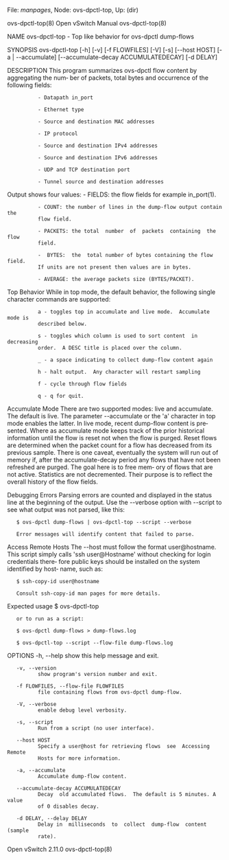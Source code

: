 File: *manpages*,  Node: ovs-dpctl-top,  Up: (dir)

ovs-dpctl-top(8)              Open vSwitch Manual             ovs-dpctl-top(8)



NAME
       ovs-dpctl-top - Top like behavior for ovs-dpctl dump-flows

SYNOPSIS
       ovs-dpctl-top  [-h]  [-v]  [-f FLOWFILES] [-V] [-s] [--host HOST] [-a |
       --accumulate] [--accumulate-decay ACCUMULATEDECAY] [-d DELAY]

DESCRIPTION
       This program summarizes ovs-dpctl flow content by aggregating the  num‐
       ber of packets, total bytes and occurrence of the following fields:

              - Datapath in_port

              - Ethernet type

              - Source and destination MAC addresses

              - IP protocol

              - Source and destination IPv4 addresses

              - Source and destination IPv6 addresses

              - UDP and TCP destination port

              - Tunnel source and destination addresses

   Output shows four values:
              - FIELDS: the flow fields for example in_port(1).

              - COUNT: the number of lines in the dump-flow output contain the
              flow field.

              - PACKETS: the total  number  of  packets  containing  the  flow
              field.

              -  BYTES:  the  total number of bytes containing the flow field.
              If units are not present then values are in bytes.

              - AVERAGE: the average packets size (BYTES/PACKET).

   Top Behavior
       While in top mode, the default behavior, the following single character
       commands are supported:

              a - toggles top in accumulate and live mode.  Accumulate mode is
              described below.

              s - toggles which column is used to sort content  in  decreasing
              order.  A DESC title is placed over the column.

              _ - a space indicating to collect dump-flow content again

              h - halt output.  Any character will restart sampling

              f - cycle through flow fields

              q - q for quit.

   Accumulate Mode
       There  are  two  supported  modes: live and accumulate.  The default is
       live.  The parameter --accumulate  or the 'a'  character  in  top  mode
       enables  the  latter.   In  live mode, recent dump-flow content is pre‐
       sented.  Where as accumulate mode keeps track of the  prior  historical
       information until the flow is reset not when the flow is purged.  Reset
       flows are determined when the packet count for  a  flow  has  decreased
       from  its  previous sample.  There is one caveat, eventually the system
       will run out of memory if, after the accumulate-decay period any  flows
       that have not been refreshed are purged.  The goal here is to free mem‐
       ory of flows that are not  active.   Statistics  are  not  decremented.
       Their purpose is to reflect the overall history of the flow fields.

   Debugging Errors
       Parsing  errors  are  counted  and  displayed in the status line at the
       beginning of the output.  Use the --verbose option with --script to see
       what output was not parsed, like this:

       $ ovs-dpctl dump-flows | ovs-dpctl-top --script --verbose

       Error messages will identify content that failed to parse.

   Access Remote Hosts
       The  --host  must  follow the format user@hostname.  This script simply
       calls 'ssh user@Hostname' without checking for login credentials there‐
       fore  public keys should be installed on the system identified by host‐
       name, such as:

       $ ssh-copy-id user@hostname

       Consult ssh-copy-id man pages for more details.

   Expected usage
       $ ovs-dpctl-top

       or to run as a script:

       $ ovs-dpctl dump-flows > dump-flows.log

       $ ovs-dpctl-top --script --flow-file dump-flows.log

   OPTIONS
       -h, --help
              show this help message and exit.

       -v, --version
              show program's version number and exit.

       -f FLOWFILES, --flow-file FLOWFILES
              file containing flows from ovs-dpctl dump-flow.

       -V, --verbose
              enable debug level verbosity.

       -s, --script
              Run from a script (no user interface).

       --host HOST
              Specify a user@host for retrieving flows  see  Accessing  Remote
              Hosts for more information.

       -a, --accumulate
              Accumulate dump-flow content.

       --accumulate-decay ACCUMULATEDECAY
              Decay  old accumulated flows.  The default is 5 minutes. A value
              of 0 disables decay.

       -d DELAY, --delay DELAY
              Delay in  milliseconds  to  collect  dump-flow  content  (sample
              rate).



Open vSwitch                        2.11.0                    ovs-dpctl-top(8)
